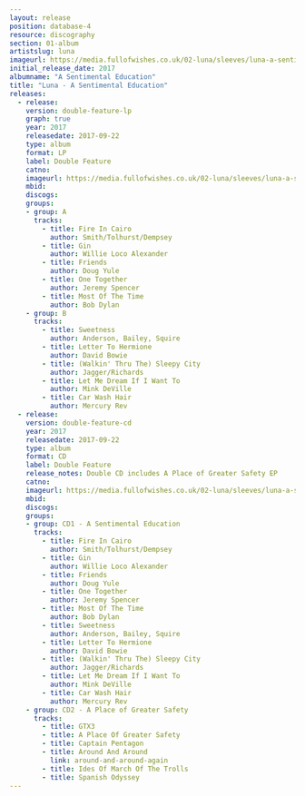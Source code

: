 ```yaml
---
layout: release
position: database-4
resource: discography
section: 01-album
artistslug: luna
imageurl: https://media.fullofwishes.co.uk/02-luna/sleeves/luna-a-sentimental-education-lo-res.jpg
initial_release_date: 2017
albumname: "A Sentimental Education"
title: "Luna - A Sentimental Education"
releases:
  - release:
    version: double-feature-lp
    graph: true
    year: 2017
    releasedate: 2017-09-22
    type: album
    format: LP
    label: Double Feature
    catno:
    imageurl: https://media.fullofwishes.co.uk/02-luna/sleeves/luna-a-sentimental-education-lo-res.jpg
    mbid:
    discogs:
    groups:
    - group: A
      tracks:
        - title: Fire In Cairo
          author: Smith/Tolhurst/Dempsey
        - title: Gin
          author: Willie Loco Alexander
        - title: Friends
          author: Doug Yule
        - title: One Together
          author: Jeremy Spencer
        - title: Most Of The Time
          author: Bob Dylan
    - group: B
      tracks:
        - title: Sweetness
          author: Anderson, Bailey, Squire
        - title: Letter To Hermione
          author: David Bowie
        - title: (Walkin' Thru The) Sleepy City
          author: Jagger/Richards
        - title: Let Me Dream If I Want To
          author: Mink DeVille
        - title: Car Wash Hair
          author: Mercury Rev
  - release:
    version: double-feature-cd
    year: 2017
    releasedate: 2017-09-22
    type: album
    format: CD
    label: Double Feature
    release_notes: Double CD includes A Place of Greater Safety EP
    catno:
    imageurl: https://media.fullofwishes.co.uk/02-luna/sleeves/luna-a-sentimental-education-lo-res.jpg
    mbid:
    discogs:
    groups:
    - group: CD1 - A Sentimental Education
      tracks:
        - title: Fire In Cairo
          author: Smith/Tolhurst/Dempsey
        - title: Gin
          author: Willie Loco Alexander
        - title: Friends
          author: Doug Yule
        - title: One Together
          author: Jeremy Spencer
        - title: Most Of The Time
          author: Bob Dylan
        - title: Sweetness
          author: Anderson, Bailey, Squire
        - title: Letter To Hermione
          author: David Bowie
        - title: (Walkin' Thru The) Sleepy City
          author: Jagger/Richards
        - title: Let Me Dream If I Want To
          author: Mink DeVille
        - title: Car Wash Hair
          author: Mercury Rev
    - group: CD2 - A Place of Greater Safety
      tracks:
        - title: GTX3
        - title: A Place Of Greater Safety
        - title: Captain Pentagon
        - title: Around And Around
          link: around-and-around-again
        - title: Ides Of March Of The Trolls
        - title: Spanish Odyssey
---
```

